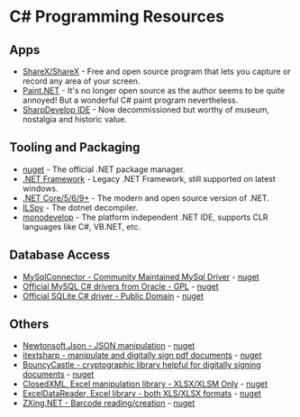 # C# Programming Resources

## Apps
- [ShareX/ShareX](https://github.com/ShareX/ShareX) - Free and open source program that lets you capture or record any area of your screen.
- [Paint.NET](https://blog.getpaint.net/) - It's no longer open source as the author seems to be quite annoyed! But a wonderful C# paint program nevertheless.
- [SharpDevelop IDE](https://github.com/icsharpcode/SharpDevelop) - Now decommissioned but worthy of museum, nostalgia and historic value.

## Tooling and Packaging
- [nuget](https://www.nuget.org/) - The official .NET package manager.
- [.NET Framework](https://dotnet.microsoft.com/en-us/download/dotnet-framework/net48) - Legacy .NET Framework, still supported on latest windows.
- [.NET Core/5/6/9+](https://dotnet.microsoft.com/) - The modern and open source version of .NET.
- [ILSpy](https://github.com/icsharpcode/ILSpy) - The dotnet decompiler.
- [monodevelop](https://www.monodevelop.com/) - The platform independent .NET IDE, supports CLR languages like C#, VB.NET, etc.

## Database Access
- [MySqlConnector - Community Maintained MySql Driver](https://mysqlconnector.net/) - [nuget](https://www.nuget.org/packages/MySqlConnector/)
- [Official MySQL C# drivers from Oracle - GPL](https://dev.mysql.com/downloads/connector/net/) - [nuget](https://www.nuget.org/packages/MySql.Data)
- [Official SQLite C# driver - Public Domain](https://system.data.sqlite.org/) - [nuget](https://www.nuget.org/packages/system.data.sqlite/)

## Others
- [Newtonsoft.Json - JSON manipulation](https://github.com/JamesNK/Newtonsoft.Json) - [nuget](https://www.nuget.org/packages/Newtonsoft.Json)
- [itextsharp - manipulate and digitally sign pdf documents](https://itextpdf.com/products/itextsharp) - [nuget](https://www.nuget.org/packages/iTextSharp)
- [BouncyCastle - cryptographic library helpful for digitally signing documents](https://www.bouncycastle.org/download/bouncy-castle-c/) - [nuget](https://www.nuget.org/packages/BouncyCastle)
- [ClosedXML, Excel manipulation library - XLSX/XLSM Only](https://github.com/ClosedXML/ClosedXML) - [nuget](https://www.nuget.org/packages/ClosedXML)
- [ExcelDataReader, Excel library - both XLS/XLSX formats](https://github.com/ExcelDataReader/ExcelDataReader) - [nuget](https://www.nuget.org/packages/ExcelDataReader)
- [ZXing.NET - Barcode reading/creation](https://github.com/micjahn/ZXing.Net/) - [nuget](https://github.com/micjahn/ZXing.Net/)



